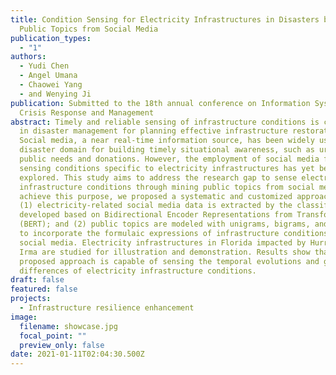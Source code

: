 ```yaml
---
title: Condition Sensing for Electricity Infrastructures in Disasters by Mining
  Public Topics from Social Media
publication_types:
  - "1"
authors:
  - Yudi Chen
  - Angel Umana
  - Chaowei Yang
  - and Wenying Ji
publication: Submitted to the 18th annual conference on Information Systems for
  Crisis Response and Management
abstract: Timely and reliable sensing of infrastructure conditions is critical
  in disaster management for planning effective infrastructure restorations.
  Social media, a near real-time information source, has been widely used in
  disaster domain for building timely situational awareness, such as urgent
  public needs and donations. However, the employment of social media for
  sensing conditions specific to electricity infrastructures has yet been
  explored. This study aims to address the research gap to sense electricity
  infrastructure conditions through mining public topics from social media. To
  achieve this purpose, we proposed a systematic and customized approach wherein
  (1) electricity-related social media data is extracted by the classifier
  developed based on Bidirectional Encoder Representations from Transformers
  (BERT); and (2) public topics are modeled with unigrams, bigrams, and trigrams
  to incorporate the formulaic expressions of infrastructure conditions in
  social media. Electricity infrastructures in Florida impacted by Hurricane
  Irma are studied for illustration and demonstration. Results show that the
  proposed approach is capable of sensing the temporal evolutions and geographic
  differences of electricity infrastructure conditions.
draft: false
featured: false
projects:
  - Infrastructure resilience enhancement
image:
  filename: showcase.jpg
  focal_point: ""
  preview_only: false
date: 2021-01-11T02:04:30.500Z
---
```

